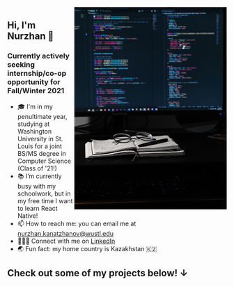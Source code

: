 <img align="right" src="https://github.com/nurzhankanatzhanov/nurzhankanatzhanov/blob/main/kevin-canlas-cFFEeHNZEqw-unsplash.jpg" alt="Background Picture" width=350px height=465px/>

## Hi, I'm Nurzhan 👋

### Currently actively seeking internship/co-op opportunity for Fall/Winter 2021

- 🎓 I'm in my penultimate year, studying at Washington University in St. Louis for a joint BS/MS degree in Computer Science (Class of '21!)
- 📚 I’m currently busy with my schoolwork, but in my free time I want to learn React Native!
- 📫 How to reach me: you can email me at nurzhan.kanatzhanov@wustl.edu
- 👨🏻‍💻 Connect with me on [LinkedIn](https://www.linkedin.com/in/nurzhan-kanatzhanov/)
- 🌏 Fun fact: my home country is Kazakhstan 🇰🇿

## Check out some of my projects below! ↓

